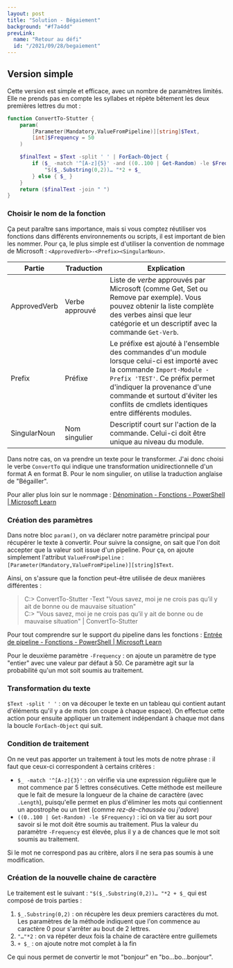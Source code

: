 ```yaml
---
layout: post
title: "Solution - Bégaiement"
background: "#f7a4dd"
prevLink:
  name: "Retour au défi"
  id: "/2021/09/28/begaiement"
---
```


## Version simple

Cette version est simple et efficace, avec un nombre de paramètres limités. Elle ne prends pas en compte les syllabes et répète bêtement les deux premières lettres du mot :

```powershell
function ConvertTo-Stutter {
    param(
        [Parameter(Mandatory,ValueFromPipeline)][string]$Text,
        [int]$Frequency = 50
    )

    $finalText = $Text -split ' ' | ForEach-Object {
        if ($_ -match '^[A-z]{5}' -and ((0..100 | Get-Random) -le $Frequency)) {
            "$($_.Substring(0,2))… "*2 + $_
        } else { $_ }
    }
    return ($finalText -join " ")
}
```

### Choisir le nom de la fonction

Ça peut paraître sans importance, mais si vous comptez réutiliser vos fonctions dans différents environnements ou scripts, il est important de bien les nommer. Pour ça, le plus simple est d'utiliser la convention de nommage de Microsoft : `<ApprovedVerb>-<Prefix><SingularNoun>`.

Partie | Traduction | Explication
------ | ---------- | -----------
ApprovedVerb | Verbe approuvé | Liste de *verbe* approuvés par Microsoft (comme Get, Set ou Remove par exemple). Vous pouvez obtenir la liste complète des verbes ainsi que leur catégorie et un descriptif avec la commande `Get-Verb`.
Prefix | Préfixe | Le préfixe est ajouté à l'ensemble des commandes d'un module lorsque celui-ci est importé avec la commande `Import-Module -Prefix 'TEST'`. Ce préfix permet d'indiquer la provenance d'une commande et surtout d'éviter les conflits de cmdlets identiques entre différents modules.
SingularNoun | Nom singulier | Descriptif court sur l'action de la commande. Celui-ci doit être unique au niveau du module.

Dans notre cas, on va prendre un texte pour le transformer. J'ai donc choisi le verbe `ConvertTo` qui indique une transformation unidirectionnelle d'un format A en format B. Pour le nom singulier, on utilise la traduction anglaise de "Bégailler".

Pour aller plus loin sur le nommage : [Dénomination - Fonctions - PowerShell \| Microsoft Learn](https://learn.microsoft.com/fr-fr/powershell/scripting/learn/ps101/09-functions?view=powershell-7.3#naming)

### Création des paramètres

Dans notre bloc `param()`, on va déclarer notre paramètre principal pour récupérer le texte à convertir. Pour suivre la consigne, on sait que l'on doit accepter que la valeur soit issue d'un pipeline. Pour ça, on ajoute simplement l'attribut `ValueFromPipeline` : `[Parameter(Mandatory,ValueFromPipeline)][string]$Text`.

Ainsi, on s'assure que la fonction peut-être utilisée de deux manières différentes :

> C:> ConvertTo-Stutter -Text "Vous savez, moi je ne crois pas qu’il y ait de bonne ou de mauvaise situation"\
> C:> "Vous savez, moi je ne crois pas qu’il y ait de bonne ou de mauvaise situation" | ConvertTo-Stutter

Pour tout comprendre sur le support du pipeline dans les fonctions : [Entrée de pipeline - Fonctions - PowerShell \| Microsoft Learn](https://learn.microsoft.com/fr-fr/powershell/scripting/learn/ps101/09-functions?view=powershell-7.3#pipeline-input)

Pour le deuxième paramètre `-Frequency` : on ajoute un paramètre de type "entier" avec une valeur par défaut à 50. Ce paramètre agit sur la probabilité qu'un mot soit soumis au traitement.

### Transformation du texte

`$Text -split ' '` : on va découper le texte en un tableau qui contient autant d'éléments qu'il y a de mots (on coupe à chaque espace). On effectue cette action pour ensuite appliquer un traitement indépendant à chaque mot dans la boucle `ForEach-Object` qui suit.

### Condition de traitement

On ne veut pas apporter un traitement à tout les mots de notre phrase : il faut que ceux-ci correspondent à certains critères :

- `$_ -match '^[A-z]{3}'` : on vérifie via une expression régulière que le mot commence par 5 lettres consécutives. Cette méthode est meilleure que le fait de mesure la longueur de la chaine de caractère (avec `.Length`), puisqu'elle permet en plus d'éliminer les mots qui contiennent un apostrophe ou un tiret (comme *rez-de-chaussée* ou *j'adore*)
- `((0..100 | Get-Random) -le $Frequency)` : ici on va tier au sort pour savoir si le mot doit être soumis au traitement. Plus la valeur du paramètre `-Frequency` est élevée, plus il y a de chances que le mot soit soumis au traitement.

Si le mot ne correspond pas au critère, alors il ne sera pas soumis à une modification.

### Création de la nouvelle chaine de caractère

Le traitement est le suivant : `"$($_.Substring(0,2))… "*2 + $_` qui est composé de trois parties :

1. `$_.Substring(0,2)` : on récupère les deux premiers caractères du mot. Les paramètres de la méthode indiquent que l'on commence au caractère 0 pour s'arrêter au bout de 2 lettres.
2. `"…"*2` : on va répéter deux fois la chaine de caractère entre guillemets
3. `+ $_` : on ajoute notre mot complet à la fin

Ce qui nous permet de convertir le mot "bonjour" en "bo…bo…bonjour".

<!--

## Version "j'ai poussé un peu trop loin pour un simple défi"

```powershell
function ConvertTo-Stutter {
    param(
        [Parameter(Mandatory,ValueFromPipeline)][string]$Text,
        [int]$Frequency = 50,
        [switch]$OutLoud
    )

    $finalText = @()

    # Définition des valeurs par défaut
    if (!$MinimalWordLength) { $MinimalWordLength = 5 }
    if (!$StutterFrequency)  { $StutterFrequency = 50 }
    if (!$StutterCharacter)  { $StutterCharacter = "…" }
    $vowels = 'a','e','i','o','u','y','h' # Je sais que le H n'est pas une voyelle !

    # Convertion du texte en tableau (séparation à chaque espace)
    $array = $Text -split ' '

    # Pour chaque mot...
    $array | ForEach-Object {

        $word = $PSItem

        # Condition d'entrée : le mot commence par au moins 3 lettres consécutives & mesure la taille minimale
        if ($word -match '^[A-z]{3}' -and $word.Length -gt $MinimalWordLength) { 

            # Provoque le bégayement selon le pourcentage défini
            $stutter = (Get-Random -Minimum 0 -Maximum 100) -le $StutterFrequency
            if ($stutter -eq $true) {

                $cutWord = $word[0]
                $isVowel = $null
                $i = 1
 
                do {
                    $letter = $word[$i]
                    if ($letter -in $vowels) { 
                        $cutWord += $letter 
                        $isVowel = $true
                    } else {
                        $isVowel = $false
                    }
                    $i++
                } until ($isVowel -eq $false)
                
                # Assemblage de la partie du mot à bégayer, du caractère de liaison et du mot entier
                $word = $cutWord + $StutterCharacter + $cutWord + $StutterCharacter + $word
            }
        }
        $finalText += $word
        Remove-Variable word
    }

    if ($OutLoud.IsPresent) {
        Add-Type -AssemblyName System.Speech
        $speak = New-Object System.Speech.Synthesis.SpeechSynthesizer
        $speak.Speak($finalText)
    }

    # Assemblage final du texte
    $finalText = $finalText -join " "

    return $finalText
}
```

-->